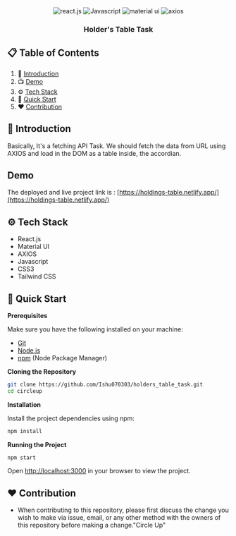 <div align="center">
  <div>
    <img src="https://img.shields.io/badge/-React_JS-black?style=for-the-badge&logoColor=white&logo=react&color=61DAFB" alt="react.js" />
    <img src="https://logosdownload.com/logo/javascript-logo-big.png" alt="Javascript" />
    <img src="https://tse1.mm.bing.net/th?id=OIP.rpiHSO8j5Ng9dzobkcvAkQAAAA&pid=Api&P=0&h=180" alt="material ui" />
    <img src="https://tse4.mm.bing.net/th?id=OIP.TosL0Wayrzj3wS_Jr6m6WAHaC1&pid=Api&P=0&h=180" alt="axios" />
  </div>

  <h3 align="center">Holder's Table Task </h3>
</div>

## 📋 <a name="table">Table of Contents</a>

1. 🤖 [Introduction](#introduction)
2. 📺 [Demo](#demo)
3. ⚙️ [Tech Stack](#tech-stack)
4. 🤸 [Quick Start](#quick-start)
5. ❤️ [Contribution](#contribution)



## <a name="introduction">🤖 Introduction</a>

Basically, It's a fetching API Task. We should fetch the data from URL using AXIOS and load in the DOM as a table inside, the accordian.

## <a name="demo">Demo</a>

The deployed and live project link is : [https://holdings-table.netlify.app/](https://holdings-table.netlify.app/)


## <a name="tech-stack">⚙️ Tech Stack</a>

- React.js
- Material UI
- AXIOS
- Javascript
- CSS3
- Tailwind CSS


## <a name="quick-start">🤸 Quick Start </a>
**Prerequisites**

Make sure you have the following installed on your machine:

- [Git](https://git-scm.com/)
- [Node.js](https://nodejs.org/en)
- [npm](https://www.npmjs.com/) (Node Package Manager)

**Cloning the Repository**

```bash
git clone https://github.com/Ishu070303/holders_table_task.git
cd circleup
```

**Installation**

Install the project dependencies using npm:

```bash
npm install
```

**Running the Project**

```bash
npm start
```

Open [http://localhost:3000](http://localhost:3000) in your browser to view the project.


## <a name="contribution">❤️ Contribution </a>
- When contributing to this repository, please first discuss the change you wish to make via issue, email, or any other method with the owners of this repository before making a change."Circle Up" 
<br />
